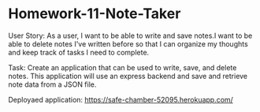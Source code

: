 # Homework-11-Note-Taker

User Story: As a user, I want to be able to write and save notes.I want to be able to delete notes I've written before so that I can organize my thoughts and keep track of tasks I need to complete.

Task: Create an application that can be used to write, save, and delete notes. This application will use an express backend and save and retrieve note data from a JSON file.

Deployaed application: https://safe-chamber-52095.herokuapp.com/




